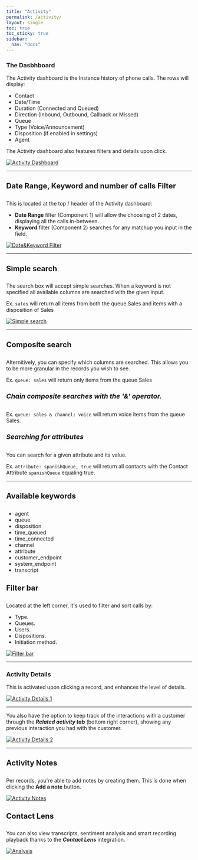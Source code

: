 ```yaml
---
title: "Activity"
permalink: /activity/
layout: single
toc: true
toc_sticky: true
sidebar: 
  nav: "docs"
---
```


### The Dasbhboard

The Activity dashboard is the Instance history of phone calls. The rows will display: 
- Contact 
- Date/Time
- Duration (Connected and Queued)
- Direction (Inbound, Outbound, Callback or Missed)
- Queue
- Type (Voice/Announcement)
- Disposition (if enabled in settings) 
- Agent

The Activity dashboard also features filters and details upon click.

[![Activity Dashboard](/assets/images/activity-dashboard.jpg)](/assets/images/activity-dashboard.jpg)

----

#### Date Range, Keyword and number of calls Filter

This is located at the top / header of the Activity dashboard:

- **Date Range** filter (Component 1) will allow the choosing of 2 dates, displaying all the calls in-between. 
- **Keyword** filter (Component 2) searches for any matchup you input in the field.

[![Date&Keyword Filter](/assets/images/date-keyword-filter.jpg)](/assets/images/date-keyword-filter.jpg)

----

#### Simple search

The search box will accept simple searches. When a keyword is not specified all available columns are searched with
the given input.

Ex. `sales` will return all items from both the queue Sales and items with a disposition of Sales

[![Simple search](/assets/images/simple-search.jpg)](/assets/images/simple-search.jpg)

----

#### Composite search

Alternitively, you can specify which columns are searched. This allows you to be more granular in the records
you wish to see.

Ex. `queue: sales` will return only items from the queue Sales

##### Chain composite searches with the '&' operator.

Ex. `queue: sales & channel: voice` will return voice items from the queue Sales.

##### Searching for attributes

You can search for a given attribute and its value.

Ex. `attribute: spanishQueue, true` will return all contacts with the Contact Attribute `spanishQueue` equaling true.

----

#### Available keywords

- agent
- queue
- disposition
- time_queued
- time_connected
- channel
- attribute
- customer_endpoint
- system_endpoint
- transcript

#### Filter bar

Located at the left corner, it's used to filter and sort calls by: 

- Type.
- Queues. 
- Users. 
- Dispositions. 
- Initiation method. 

[![Filter bar](/assets/images/filter-bar.jpg)](/assets/images/filter-bar.jpg)

----

### Activity Details

This is activated upon clicking a record, and enhances the level of details.

[![Activity Details 1](/assets/images/activity-details-1.jpg)](/assets/images/activity-details-1.jpg)

----

You also have the option to keep track of the interactions with a customer through the ***Related activity tab*** (bottom right corner), showing any previous interaction you had with the customer.

[![Activity Details 2](/assets/images/activity-details-2.jpg)](/assets/images/activity-details-2.jpg)

----

#### Activity Notes

Per records, you're able to add notes by creating them. This is done when clicking the **Add a note** button. 

[![Activity Notes](/assets/images/activity-note.jpg)](/assets/images/activity-note.jpg)

#### Contact Lens

You can also view transcripts, sentiment analysis and smart recording playback thanks to the  ***Contact Lens*** integration.

[![Analysis](/assets/images/analysis.jpg)](/assets/images/analysis.jpg)


<style>
   h4 {
      font-size: 20px;
   }

   h5 {
      font-size: 18px;
   }
</style>

